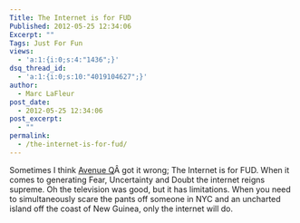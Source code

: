 ```yaml
---
Title: The Internet is for FUD
Published: 2012-05-25 12:34:06
Excerpt: ""
Tags: Just For Fun
views:
  - 'a:1:{i:0;s:4:"1436";}'
dsq_thread_id:
  - 'a:1:{i:0;s:10:"4019104627";}'
author:
  - Marc LaFleur
post_date:
  - 2012-05-25 12:34:06
post_excerpt:
  - ""
permalink:
  - /the-internet-is-for-fud/
---
```

Sometimes I think <a href="http://en.wikipedia.org/wiki/Avenue_Q#Musical_numbers" target="_blank">Avenue Q</a>Â got it wrong; The Internet is for FUD. When it comes to generating Fear, Uncertainty and Doubt the internet reigns supreme. Oh the television was good, but it has limitations. When you need to simultaneously scare the pants off someone in NYC and an uncharted island off the coast of New Guinea, only the internet will do.